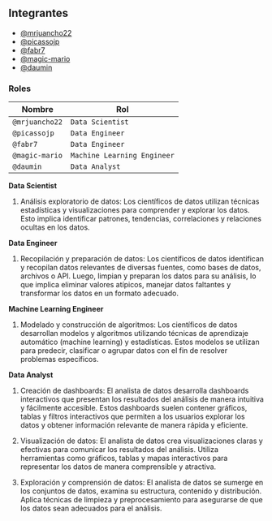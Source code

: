 
## Integrantes

- [@mrjuancho22](https://github.com/mrjuancho22)
- [@picassojp](https://github.com/picassojp)
- [@fabr7](https://github.com/fabr7)
- [@magic-mario](https://github.com/Magic-Mario)
- [@daumin](https://github.com/Daumian)

### Roles

| Nombre | Rol |
|-------------|-------------|
| `@mrjuancho22`  |`Data Scientist` |  
| `@picassojp`   | `Data Engineer`   |    
| `@fabr7`   | `Data Engineer`   | 
| `@magic-mario`| `Machine Learning Engineer` |                
| `@daumin`   | `Data Analyst`  |   

**Data Scientist**

1. Análisis exploratorio de datos: Los científicos de datos utilizan técnicas estadísticas y visualizaciones para comprender y explorar los datos. Esto implica identificar patrones, tendencias, correlaciones y relaciones ocultas en los datos.

**Data Engineer**

1. Recopilación y preparación de datos: Los científicos de datos identifican y recopilan datos relevantes de diversas fuentes, como bases de datos, archivos o API. Luego, limpian y preparan los datos para su análisis, lo que implica eliminar valores atípicos, manejar datos faltantes y transformar los datos en un formato adecuado.

**Machine Learning Engineer**

1. Modelado y construcción de algoritmos: Los científicos de datos desarrollan modelos y algoritmos utilizando técnicas de aprendizaje automático (machine learning) y estadísticas. Estos modelos se utilizan para predecir, clasificar o agrupar datos con el fin de resolver problemas específicos.

**Data Analyst**

1. Creación de dashboards: El analista de datos desarrolla dashboards interactivos que presentan los resultados del análisis de manera intuitiva y fácilmente accesible. Estos dashboards suelen contener gráficos, tablas y filtros interactivos que permiten a los usuarios explorar los datos y obtener información relevante de manera rápida y eficiente.

2. Visualización de datos: El analista de datos crea visualizaciones claras y efectivas para comunicar los resultados del análisis. Utiliza herramientas como gráficos, tablas y mapas interactivos para representar los datos de manera comprensible y atractiva.

3. Exploración y comprensión de datos: El analista de datos se sumerge en los conjuntos de datos, examina su estructura, contenido y distribución. Aplica técnicas de limpieza y preprocesamiento para asegurarse de que los datos sean adecuados para el análisis.
